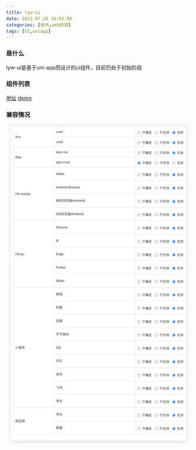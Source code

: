 ```yaml
---
title: lyw-ui
date: 2023-07-20 16:03:50
categories: [技术,web前端]
tags: [UI,uniapp]
---
```


### 是什么
lyw-ui是基于uni-app而设计的ui组件，目前仍处于初始阶段

### 组件列表
[地址](https://ext.dcloud.net.cn/plugin?id=13585)
[demo](https://benbb.cc/lywui/)

### 兼容情况
![Alt text](../images/image-1.png)